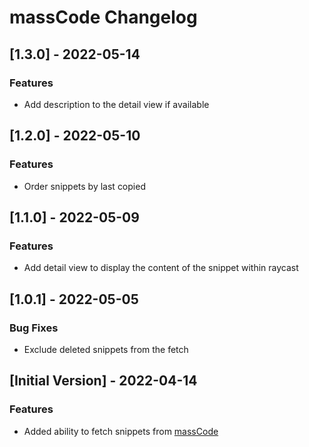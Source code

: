 # massCode Changelog

## [1.3.0] - 2022-05-14

### Features

- Add description to the detail view if available

## [1.2.0] - 2022-05-10

### Features

- Order snippets by last copied

## [1.1.0] - 2022-05-09

### Features

- Add detail view to display the content of the snippet within raycast

## [1.0.1] - 2022-05-05

### Bug Fixes

- Exclude deleted snippets from the fetch

## [Initial Version] - 2022-04-14

### Features

- Added ability to fetch snippets from [massCode](https://github.com/massCodeIO/massCode)
